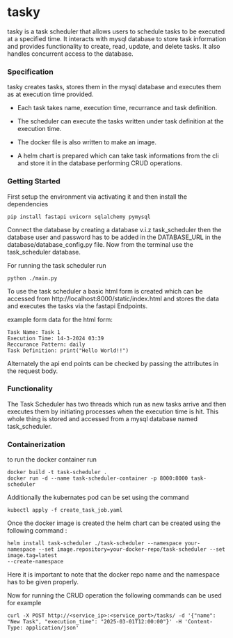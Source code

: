 # tasky
 tasky is a task scheduler that allows users to schedule tasks to be executed at a specified time. It interacts with mysql database to store task information and provides functionality to create, read, update, and delete tasks. It also handles concurrent access to the database.

### Specification
tasky creates tasks, stores them in the mysql database and executes them as at execution time provided.

- Each task takes name, execution time, recurrance and task definition.

- The scheduler can execute the tasks written under task definition at the execution time.

- The docker file is also written to make an image.

- A helm chart is prepared which can take task informations from the cli and store it in the database performing CRUD operations.

### Getting Started

First setup the environment via activating it and then install the dependencies
```
pip install fastapi uvicorn sqlalchemy pymysql
```

Connect the database by creating a database v.i.z task_scheduler then the database user and password has to be added in the DATABASE_URL in the database/database_config.py file. Now from the terminal use the task_scheduler database.

For running the task scheduler run
 ```
python ./main.py
```

To use the task scheduler a basic html form is created which can be accessed from http://localhost:8000/static/index.html
and stores the data and executes the tasks via the fastapi Endpoints.

example form data for the html form:
```
Task Name: Task 1
Execution Time: 14-3-2024 03:39
Reccurance Pattern: daily
Task Definition: print("Hello World!!")
``` 


Alternately the api end points can be checked by passing the attributes in the request body.


### Functionality

The Task Scheduler has two threads which run as new tasks arrive and then executes them by initiating processes when the execution time is hit. This whole thing is stored and accessed from a mysql database named task_scheduler.

### Containerization

to run the docker container run
```
docker build -t task-scheduler .
docker run -d --name task-scheduler-container -p 8000:8000 task-scheduler
```

Additionally the kubernates pod can be set using the command
```
kubectl apply -f create_task_job.yaml

```

Once the docker image is created the helm chart can be created using the following command :
```
helm install task-scheduler ./task-scheduler --namespace your-namespace --set image.repository=your-docker-repo/task-scheduler --set image.tag=latest
--create-namespace
```

Here it is important to note that the docker repo name and the namespace has to be given properly.

Now for running the CRUD operation the following commands can be used for example
```
curl -X POST http://<service_ip>:<service_port>/tasks/ -d '{"name": "New Task", "execution_time": "2025-03-01T12:00:00"}' -H 'Content-Type: application/json'
```
